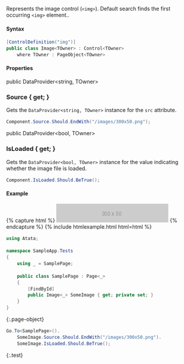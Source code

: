 Represents the image control (`<img>`).
Default search finds the first occurring `<img>` element..

#### Syntax

```cs
[ControlDefinition("img")]
public class Image<TOwner> : Control<TOwner>
    where TOwner : PageObject<TOwner>
```

#### Properties

<div class="member">
    <span class="head"><span class="keyword">public</span> <span class="type">DataProvider</span><wbr>&lt;<span class="keyword">string</span>, <span class="type">TOwner</span>&gt;</span>
    <h3><span class="body">Source</span><span class="tail"> { <span class="keyword">get</span>; }</span></h3>
</div>

Gets the `DataProvider<string, TOwner>` instance for the `src` attribute.

```cs
Component.Source.Should.EndWith("/images/300x50.png");
```

<div class="member">
    <span class="head"><span class="keyword">public</span> <span class="type">DataProvider</span><wbr>&lt;<span class="keyword">bool</span>, <span class="type">TOwner</span>&gt;</span>
    <h3><span class="body">IsLoaded</span><span class="tail"> { <span class="keyword">get</span>; }</span></h3>
</div>

Gets the `DataProvider<bool, TOwner>` instance for the value indicating whether the image file is loaded.

```cs
Component.IsLoaded.Should.BeTrue();
```

#### Example

{% capture html %}
<img id="some-image" src="/assets/images/300x50.png"
     alt="Some Image">
{% endcapture %}
{% include htmlexample.html html=html %}

```cs
using Atata;

namespace SampleApp.Tests
{
    using _ = SamplePage;

    public class SamplePage : Page<_>
    {
        [FindById]
        public Image<_> SomeImage { get; private set; }
    }
}
```
{:.page-object}

```cs
Go.To<SamplePage>().
    SomeImage.Source.Should.EndWith("/images/300x50.png").
    SomeImage.IsLoaded.Should.BeTrue();
```
{:.test}